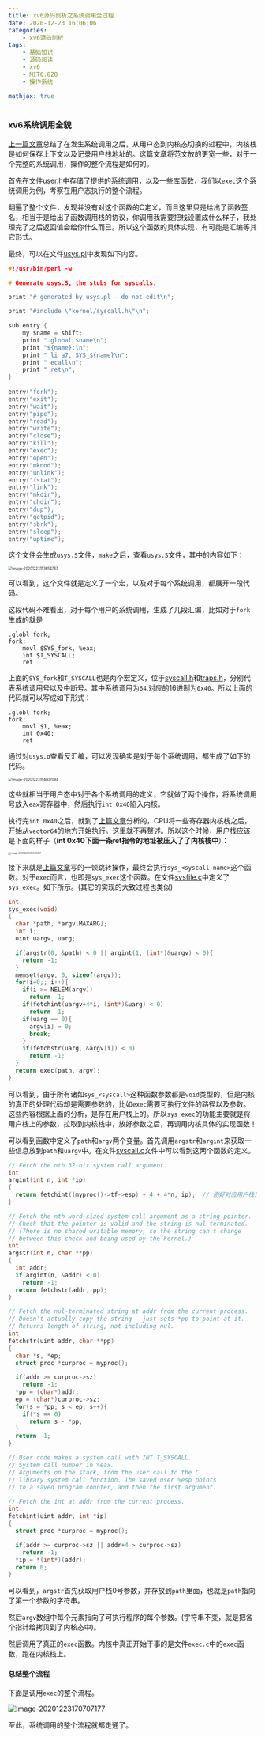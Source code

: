 ```yaml
---
title: xv6源码剖析之系统调用全过程
date: 2020-12-23 16:06:06
categories:
	- xv6源码剖析
tags:
	- 基础知识
	- 源码阅读
	- xv6
	- MIT6.828
	- 操作系统

mathjax: true
---
```


### xv6系统调用全貌

[上一篇文章](https://wangdh15.github.io/2020/12/22/xv6%E6%BA%90%E7%A0%81%E5%89%96%E6%9E%90%E4%B9%8B%E8%BF%9B%E7%A8%8B%E3%80%81%E7%B3%BB%E7%BB%9F%E8%B0%83%E7%94%A8/#more)总结了在发生系统调用之后，从用户态到内核态切换的过程中，内核栈是如何保存上下文以及记录用户栈地址的。这篇文章将范文放的更宽一些，对于一个完整的系统调用，操作的整个流程是如何的。

首先在文件[user.h](https://github.com/mit-pdos/xv6-public/blob/master/user.h)中存储了提供的系统调用，以及一些库函数，我们以`exec`这个系统调用为例，考察在用户态执行的整个流程。

翻遍了整个文件，发现并没有对这个函数的C定义，而且这里只是给出了函数签名，相当于是给出了函数调用栈的协议，你调用我需要把栈设置成什么样子，我处理完了之后返回值会给你什么而已。所以这个函数的具体实现，有可能是汇编等其它形式。

最终，可以在文件[usys.pl](https://github.com/mit-pdos/xv6-riscv/blob/riscv/user/usys.pl)中发现如下内容。

```c
#!/usr/bin/perl -w

# Generate usys.S, the stubs for syscalls.

print "# generated by usys.pl - do not edit\n";

print "#include \"kernel/syscall.h\"\n";

sub entry {
    my $name = shift;
    print ".global $name\n";
    print "${name}:\n";
    print " li a7, SYS_${name}\n";
    print " ecall\n";
    print " ret\n";
}
	
entry("fork");
entry("exit");
entry("wait");
entry("pipe");
entry("read");
entry("write");
entry("close");
entry("kill");
entry("exec");
entry("open");
entry("mknod");
entry("unlink");
entry("fstat");
entry("link");
entry("mkdir");
entry("chdir");
entry("dup");
entry("getpid");
entry("sbrk");
entry("sleep");
entry("uptime");
```

这个文件会生成`usys.S`文件，`make`之后，查看`usys.S`文件，其中的内容如下：

<img src="xv6源码剖析之系统调用全过程/1.png" alt="image-20201223153654767" style="zoom:50%;" />

可以看到，这个文件就是定义了一个宏，以及对于每个系统调用，都展开一段代码。

这段代码不难看出，对于每个用户的系统调用，生成了几段汇编，比如对于`fork`生成的就是

```assembly
.globl fork;
fork:
	movl $SYS_fork, %eax;
	int $T_SYSCALL;
	ret
```

上面的`SYS_fork`和`T_SYSCALL`也是两个宏定义，位于[syscall.h](https://github.com/mit-pdos/xv6-public/blob/master/syscall.h)和[traps.h](https://github.com/mit-pdos/xv6-public/blob/master/traps.h)，分别代表系统调用号以及中断号。其中系统调用为`64`,对应的16进制为`0x40`。所以上面的代码就可以写成如下形式：

```assembly
.globl fork;
fork:
	movl $1, %eax;
	int 0x40;
	ret
```

通过对`usys.o`查看反汇编，可以发现确实是对于每个系统调用，都生成了如下的代码。

<img src="xv6源码剖析之系统调用全过程/2.png" alt="image-20201223154807094" style="zoom:50%;" />

这些就相当于用户态中对于各个系统调用的定义，它就做了两个操作，将系统调用号放入`eax`寄存器中，然后执行`int 0x40`陷入内核。

执行完`int 0x40`之后，就到了[上篇文章](https://wangdh15.github.io/2020/12/22/xv6%E6%BA%90%E7%A0%81%E5%89%96%E6%9E%90%E4%B9%8B%E8%BF%9B%E7%A8%8B%E3%80%81%E7%B3%BB%E7%BB%9F%E8%B0%83%E7%94%A8/#more)分析的，CPU将一些寄存器内核栈之后，开始从`vector64`的地方开始执行。这里就不再赘述。所以这个时候，用户栈应该是下面的样子（**int 0x40下面一条ret指令的地址被压入了了内核栈中**）：

<img src="xv6源码剖析之系统调用全过程/3.png" alt="image-20201223165539997" style="zoom: 33%;" />

接下来就是[上篇文章](https://wangdh15.github.io/2020/12/22/xv6%E6%BA%90%E7%A0%81%E5%89%96%E6%9E%90%E4%B9%8B%E8%BF%9B%E7%A8%8B%E3%80%81%E7%B3%BB%E7%BB%9F%E8%B0%83%E7%94%A8/#more)写的一顿跳转操作，最终会执行`sys_<syscall name>`这个函数。对于`exec`而言，也即是`sys_exec`这个函数。在文件[sysfile.c](https://github.com/mit-pdos/xv6-public/blob/master/sysfile.c)中定义了`sys_exec`。如下所示。(其它的实现的大致过程也类似)

```c
int
sys_exec(void)
{
  char *path, *argv[MAXARG];
  int i;
  uint uargv, uarg;

  if(argstr(0, &path) < 0 || argint(1, (int*)&uargv) < 0){
    return -1;
  }
  memset(argv, 0, sizeof(argv));
  for(i=0;; i++){  
    if(i >= NELEM(argv))
      return -1;
    if(fetchint(uargv+4*i, (int*)&uarg) < 0)
      return -1;
    if(uarg == 0){
      argv[i] = 0;
      break;
    }
    if(fetchstr(uarg, &argv[i]) < 0)
      return -1;
  }
  return exec(path, argv);
}
```

可以看到，由于所有诸如`sys_<syscall>`这种函数参数都是`void`类型的，但是内核的真正的处理代码却是需要参数的，比如`exec`需要可执行文件的路径以及参数。这些内容根据上面的分析，是存在用户栈上的。所以`sys_exec`的功能主要就是将用户栈上的参数，拉取到内核栈中，放好参数之后，再调用内核具体的实现函数！

可以看到函数中定义了`path`和`argv`两个变量。首先调用`argstr`和`argint`来获取一些信息放到`path`和`uargv`中。在文件[syscall.c](https://github.com/mit-pdos/xv6-public/blob/master/syscall.c)文件中可以看到这两个函数的定义。

```c
// Fetch the nth 32-bit system call argument.
int
argint(int n, int *ip)
{
  return fetchint((myproc()->tf->esp) + 4 + 4*n, ip);  // 刚好对应用户栈顶的第n个参数的地方。
}

// Fetch the nth word-sized system call argument as a string pointer.
// Check that the pointer is valid and the string is nul-terminated.
// (There is no shared writable memory, so the string can't change
// between this check and being used by the kernel.)
int
argstr(int n, char **pp)
{
  int addr;
  if(argint(n, &addr) < 0)
    return -1;
  return fetchstr(addr, pp);
}

// Fetch the nul-terminated string at addr from the current process.
// Doesn't actually copy the string - just sets *pp to point at it.
// Returns length of string, not including nul.
int
fetchstr(uint addr, char **pp)
{
  char *s, *ep;
  struct proc *curproc = myproc();

  if(addr >= curproc->sz)
    return -1;
  *pp = (char*)addr;
  ep = (char*)curproc->sz;
  for(s = *pp; s < ep; s++){
    if(*s == 0)
      return s - *pp;
  }
  return -1;
}

// User code makes a system call with INT T_SYSCALL.
// System call number in %eax.
// Arguments on the stack, from the user call to the C
// library system call function. The saved user %esp points
// to a saved program counter, and then the first argument.

// Fetch the int at addr from the current process.
int
fetchint(uint addr, int *ip)
{
  struct proc *curproc = myproc();

  if(addr >= curproc->sz || addr+4 > curproc->sz)
    return -1;
  *ip = *(int*)(addr);
  return 0;
}
```

可以看到，`argstr`首先获取用户栈0号参数，并存放到`path`里面，也就是`path`指向了第一个参数的字符串。

然后`argv`数组中每个元素指向了可执行程序的每个参数。(字符串不变，就是把各个指针给拷贝到了内核态中)。

然后调用了真正的`exec`函数。内核中真正开始干事的是文件`exec.c`中的`exec`函数，跑在内核栈上。

#### 总结整个流程

下面是调用`exec`的整个流程。

![image-20201223170707177](xv6源码剖析之系统调用全过程/4.png)

至此，系统调用的整个流程就都走通了。
